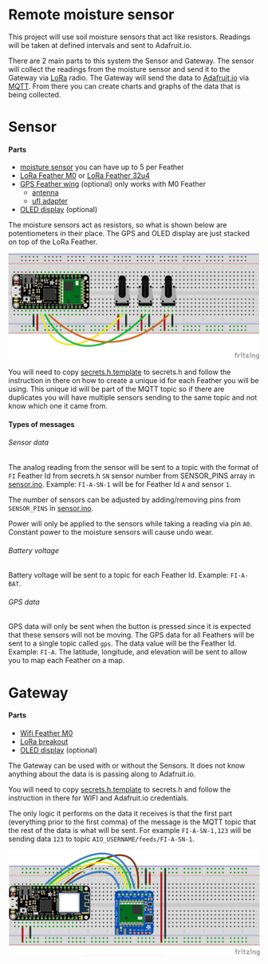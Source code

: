 # Remote moisture sensor
This project will use soil moisture sensors that act like resistors. Readings will be taken at defined intervals and sent to Adafruit.io.

There are 2 main parts to this system the Sensor and Gateway. The sensor will collect the readings from the moisture sensor and send it to the Gateway via [LoRa](https://www.lora-alliance.org/) radio. The Gateway will send the data to [Adafruit.io](https://io.adafruit.com/) via [MQTT](http://mqtt.org/). From there you can create charts and graphs of the data that is being collected.

# Sensor
#### Parts
* [moisture sensor](http://www.irrometer.com/sensors.html#wm) you can have up to 5 per Feather
* [LoRa Feather M0](https://www.adafruit.com/product/3179) or [LoRa Feather 32u4](https://www.adafruit.com/product/3078)
* [GPS Feather wing](https://www.adafruit.com/products/3133) (optional) only works with M0 Feather
  * [antenna](https://www.adafruit.com/products/960)
  * [ufl adapter](https://www.adafruit.com/products/851)
* [OLED display](https://www.adafruit.com/products/2900) (optional)

The moisture sensors act as resistors, so what is shown below are potentiometers in their place. The GPS and OLED display are just stacked on top of the LoRa Feather.

![Sensor wiring diagram](sensor/wiringDiagram.png)

You will need to copy [secrets.h.template](sensor/secrets.h.template) to secrets.h and follow the instruction in there on how to create a unique id for each Feather you will be using. This unique id will be part of the MQTT topic so if there are duplicates you will have multiple sensors sending to the same topic and not know which one it came from.

#### Types of messages
###### Sensor data
The analog reading from the sensor will be sent to a topic with the format of `FI` Feather Id from secrets.h `SN` sensor number from SENSOR_PINS array in [sensor.ino](sensor/sensor.ino). Example: `FI-A-SN-1` will be for Feather Id `A` and sensor `1`.

The number of sensors can be adjusted by adding/removing pins from `SENSOR_PINS` in [sensor.ino](sensor/sensor.ino).

Power will only be applied to the sensors while taking a reading via pin `A0`. Constant power to the moisture sensors will cause undo wear.
###### Battery voltage
Battery voltage will be sent to a topic for each Feather Id. Example: `FI-A-BAT`.
###### GPS data
GPS data will only be sent when the button is pressed since it is expected that these sensors will not be moving. The GPS data for all Feathers will be sent to a single topic called `gps`. The data value will be the Feather Id. Example: `FI-A`. The latitude, longitude, and elevation will be sent to allow you to map each Feather on a map.

# Gateway
#### Parts
* [Wifi Feather M0](https://www.adafruit.com/products/3010)
* [LoRa breakout](https://www.adafruit.com/products/3072)
* [OLED display](https://www.adafruit.com/products/2900) (optional)

The Gateway can be used with or without the Sensors. It does not know anything about the data is is passing along to Adafruit.io.

You will need to copy [secrets.h.template](gateway/secrets.h.template) to secrets.h and follow the instruction in there for WIFI and Adafruit.io credentials.

The only logic it performs on the data it receives is that the first part (everything prior to the first comma) of the message is the MQTT topic that the rest of the data is what will be sent. For example `FI-A-SN-1,123` will be sending data `123` to topic `AIO_USERNAME/feeds/FI-A-SN-1`.

![Gateway wiring diagram](gateway/wiringDiagram.png)
